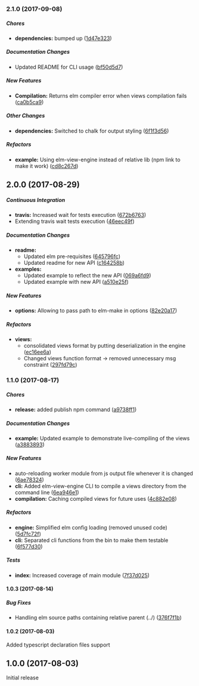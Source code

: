 ### 2.1.0 (2017-09-08)

##### Chores

* **dependencies:** bumped up ([1d47e323](https://github.com/OzTK/elm-template-engine/commit/1d47e323ccc69b5018c2d38d04a19281cd405cb9))

##### Documentation Changes

* Updated README for CLI usage ([bf50d5d7](https://github.com/OzTK/elm-template-engine/commit/bf50d5d70f4774e7bc21fec6cd500edccfe0e3ef))

##### New Features

* **Compilation:** Returns elm compiler error when views compilation fails ([ca0b5ca9](https://github.com/OzTK/elm-template-engine/commit/ca0b5ca9f3e3591ccd1f36de463470119f9a1c9b))

##### Other Changes

* **dependencies:** Switched to chalk for output styling ([6f1f3d56](https://github.com/OzTK/elm-template-engine/commit/6f1f3d560b11ef8ee3eb5ec892010922f5e35bf7))

##### Refactors

* **example:** Using elm-view-engine instead of relative lib (npm link to make it work) ([cd8c267d](https://github.com/OzTK/elm-template-engine/commit/cd8c267d9da3b9d113af84eb06952c5c8ee8a40a))

## 2.0.0 (2017-08-29)

##### Continuous Integration

* **travis:** Increased wait for tests execution ([672b6763](https://github.com/OzTK/elm-template-engine/commit/672b6763c71dc5524046c698df3ba7766892e546))
* Extending travis wait tests execution ([46eec49f](https://github.com/OzTK/elm-template-engine/commit/46eec49f5325552b3cc1e498a586237bf1658ab4))

##### Documentation Changes

* **readme:**
  * Updated elm pre-requisites ([645796fc](https://github.com/OzTK/elm-template-engine/commit/645796fcc9646cff0ab18d1e960f2f67e9858a61))
  * Updated readme for new API ([c164258b](https://github.com/OzTK/elm-template-engine/commit/c164258b6e62cd7560f777fb0597ad374d0254f4))
* **examples:**
  * Updated example to reflect the new API ([069a6fd9](https://github.com/OzTK/elm-template-engine/commit/069a6fd9ea13edb4d4b3486a89cdc7afb3d2e3d7))
  * Updated example with new API ([a510e25f](https://github.com/OzTK/elm-template-engine/commit/a510e25f1de48a6bd1fafb13eff503b4152a3402))

##### New Features

* **options:** Allowing to pass path to elm-make in options ([82e20a17](https://github.com/OzTK/elm-template-engine/commit/82e20a17985e37312c421351e732d3a5a953181e))

##### Refactors

* **views:**
  * consolidated views format by putting deserialization in the engine ([ec16ee6a](https://github.com/OzTK/elm-template-engine/commit/ec16ee6ad53248be1b1634cc7147a54eb7a1f8ed))
  * Changed views function format -> removed unnecessary msg constraint ([297fd79c](https://github.com/OzTK/elm-template-engine/commit/297fd79c0690b763a1f167e7b455fde60e919e80))

### 1.1.0 (2017-08-17)

##### Chores

* **release:** added publish npm command ([a9738ff1](https://github.com/OzTK/elm-template-engine/commit/a9738ff1d71f3f9a5eea66e82176cdc38df9d766))

##### Documentation Changes

* **example:** Updated example to demonstrate live-compiling of the views ([a3883893](https://github.com/OzTK/elm-template-engine/commit/a38838935c0038c59e7e342ae6f0e27f995a0510))

##### New Features

* auto-reloading worker module from js output file whenever it is changed ([6ae78324](https://github.com/OzTK/elm-template-engine/commit/6ae7832407401831712ea677cc293f5e9f73371e))
* **cli:** Added elm-view-engine CLI to compile a views directory from the command line ([6ea946e1](https://github.com/OzTK/elm-template-engine/commit/6ea946e1a48c1ad864013dcdf0b9cfd11c5ca3a5))
* **compilation:** Caching compiled views for future uses ([4c882e08](https://github.com/OzTK/elm-template-engine/commit/4c882e0812e9cc406cb5473728cefceca7e8f9e0))

##### Refactors

* **engine:** Simplified elm config loading (removed unused code) ([5d7fc72f](https://github.com/OzTK/elm-template-engine/commit/5d7fc72fcc40a05cd165f980566b29d50aa05a16))
* **cli:** Separated cli functions from the bin to make them testable ([6f577d30](https://github.com/OzTK/elm-template-engine/commit/6f577d309668a3c20ed7de423f88ea8317662300))

##### Tests

* **index:** Increased coverage of main module ([7f37d025](https://github.com/OzTK/elm-template-engine/commit/7f37d02540ecf87888ad12368f8382de7635b330))

#### 1.0.3 (2017-08-14)

##### Bug Fixes

* Handling elm source paths containing relative parent (../) ([376f7f1b](https://github.com/OzTK/elm-template-engine/commit/376f7f1bd6348f230c6c8c1d38687850484beb29))

#### 1.0.2 (2017-08-03)

Added typescript declaration files support

## 1.0.0 (2017-08-03)

Initial release